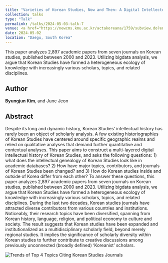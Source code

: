 ```yaml
---
title: "Varieties of Korean Studies, Now and Then: A Digital Intellectual History of Korean Studies, 2000-2023"
collection: talks
type: "Talk"
permalink: /talks/2024-05-03-talk-7
venue: <a href="https://newcms.kmu.ac.kr/actakoreana/1759/subview.do?enc=Zm5jdDF8QEB8JTJGYmJzJTJGYWN0YWtvcmVhbmElMkY0MjIlMkYzMzU3MzQlMkZhcnRjbFZpZXcuZG8lM0Y%3D" target="_blank">2024 KICKS (Keimyung International Conference on Korean Studies)</a>
date: 2024-05-02
location: "Daegu, South Korea"
---
```

This paper analyzes 2,897 academic papers from seven journals on Korean studies, published between 2000 and 2023. Utilizing bigdata analysis, we argue that Korean Studies have formed a heterogeneous ecology of knowledge with increasingly various scholars, topics, and related disciplines.  

## Author
**Byungjun Kim**, and June Jeon

## Abstract
Despite its long and dynamic history, Korean Studies’ intellectual history has rarely been an object of scholarly analysis. A few existing historiographies of Korean Studies have centered around specific geographic realms and relied on qualitative analyses that demand further quantitative and contextual analyses. This paper aims to construct a multi-layered digital intellectual history of Korean Studies, and asks the following questions: 1) what does the intellectual genealogy of Korean Studies look like in academic databases? 2) How have major topics, contributors, and journals of Korean Studies been changed? and 3) How do Korean studies inside and outside of Korea differ from each other? To answer these questions, this paper analyzes 2,897 academic papers from seven journals on Korean studies, published between 2000 and 2023. Utilizing bigdata analysis, we argue that Korean Studies have formed a heterogeneous ecology of knowledge with increasingly various scholars, topics, and related disciplines. During the last two decades, Korean studies journals have attracted diverse contributors from various countries and institutions. Noticeably, their research topics have been diversified, spanning from Korean history, language, religion, and political economy to culture and society. The result suggests that Korean studies have been expanded and institutionalized as a multidisciplinary scholarly field, beyond merely regional studies. It implies the significance of scholarly diversity within Korean studies to further contribute to creative discussions among previously unconnected (broadly defined) ‘Koreanist’ scholars.

![Trends of Top 4 Topics Citing Korean Studies Journals](http://byungjunkim.github.io/files/figures/talk7.png "Trends of Top 4 Topics Citing Korean Studies Journals")  